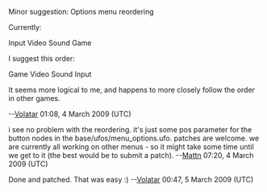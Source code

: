 Minor suggestion: Options menu reordering

Currently:

Input Video Sound Game

I suggest this order:

Game Video Sound Input

It seems more logical to me, and happens to more closely follow the
order in other games.

--[Volatar](User:Volatar "wikilink") 01:08, 4 March 2009 (UTC)

i see no problem with the reordering. it's just some pos parameter for
the button nodes in the base/ufos/menu_options.ufo. patches are welcome.
we are currently all working on other menus - so it might take some time
until we get to it (the best would be to submit a patch).
--[Mattn](User:Mattn "wikilink") 07:20, 4 March 2009 (UTC)

Done and patched. That was easy :) --[Volatar](User:Volatar "wikilink")
00:47, 5 March 2009 (UTC)